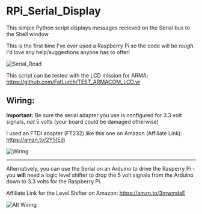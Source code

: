 # RPi_Serial_Display
 
This simple Python script displays messages recieved on the Serial bus to the Shell window

This is the first time I've ever used a Raspberry Pi so the code will be *rough*. I'd love any help/suggestions anyone has to offer!

![Serial_Read](http://tsog-milsim.com/images/ARMACOM_RaspberryPi_sm.png)

This script can be tested with the LCD mission for ARMA: https://github.com/FatLurch/TEST_ARMACOM_LCD.vr

 ## Wiring:
 **Important:** Be sure the serial adapter you use is configured for 3.3 volt signals, *not* 5 volts (your board could be damaged otherwise)
 
 I used an FTDI adapter (FT232) like this one on Amazon (Affiliate Link): https://amzn.to/2Y5IEdi

![Wiring](http://tsog-milsim.com/images/ARMACOM_RaspberryPi_Wiring.png)

---

Alternatively, you can use the Serial on an Arduino to drive the Rasperry Pi - you **will** need a logic level shifter to drop the 5 volt signals from the Arduino down to 3.3 volts for the Raspberry Pi.

Affiliate Link for the Level Shifter on Amazon: https://amzn.to/3mwmdaE

![Alt Wiring](http://tsog-milsim.com/images/Pi_from_Arduino.png)
